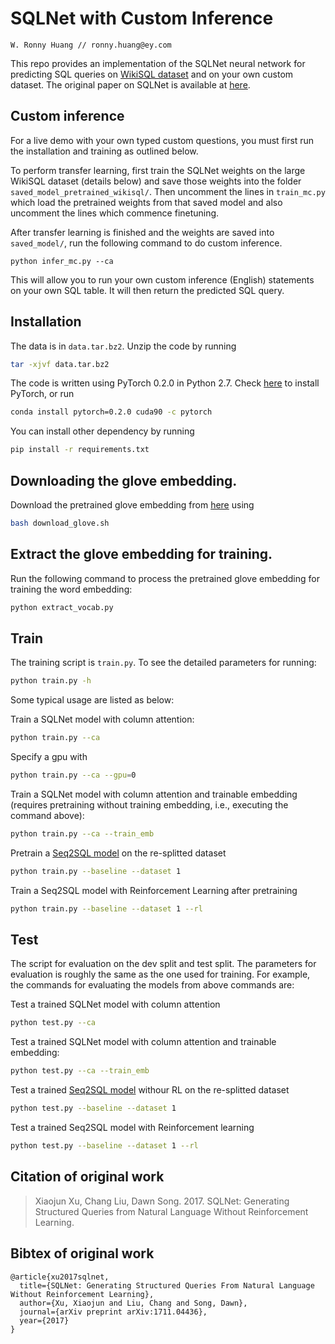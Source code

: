 # SQLNet with Custom Inference
`W. Ronny Huang // ronny.huang@ey.com`

This repo provides an implementation of the SQLNet neural network for predicting SQL queries on [WikiSQL dataset](https://github.com/salesforce/WikiSQL) and on your own custom dataset. The original paper on SQLNet is available at [here](https://arxiv.org/abs/1711.04436).

## Custom inference

For a live demo with your own typed custom questions, you must first run the installation and training as outlined below.

To perform transfer learning, first train the SQLNet weights on the large WikiSQL dataset (details below) and save those weights into the folder `saved_model_pretrained_wikisql/`. Then uncomment the lines in `train_mc.py` which load the pretrained weights from that saved model and also uncomment the lines which commence finetuning.

After transfer learning is finished and the weights are saved into `saved_model/`, run the following command to do custom inference.

`python infer_mc.py --ca`

This will allow you to run your own custom inference (English) statements on your own SQL table. It will then return the predicted SQL query.

## Installation
The data is in `data.tar.bz2`. Unzip the code by running
```bash
tar -xjvf data.tar.bz2
```

The code is written using PyTorch 0.2.0 in Python 2.7. Check [here](http://pytorch.org/) to install PyTorch, or run

```bash
conda install pytorch=0.2.0 cuda90 -c pytorch
```

You can install other dependency by running 
```bash
pip install -r requirements.txt
```

## Downloading the glove embedding.
Download the pretrained glove embedding from [here](https://github.com/stanfordnlp/GloVe) using
```bash
bash download_glove.sh
```

## Extract the glove embedding for training.
Run the following command to process the pretrained glove embedding for training the word embedding:
```bash
python extract_vocab.py
```

## Train
The training script is `train.py`. To see the detailed parameters for running:
```bash
python train.py -h
```

Some typical usage are listed as below:

Train a SQLNet model with column attention:
```bash
python train.py --ca
```

Specify a gpu with
```bash
python train.py --ca --gpu=0
```


Train a SQLNet model with column attention and trainable embedding (requires pretraining without training embedding, i.e., executing the command above):
```bash
python train.py --ca --train_emb
```

Pretrain a [Seq2SQL model](https://arxiv.org/abs/1709.00103) on the re-splitted dataset
```bash
python train.py --baseline --dataset 1
```

Train a Seq2SQL model with Reinforcement Learning after pretraining
```bash
python train.py --baseline --dataset 1 --rl
```

## Test
The script for evaluation on the dev split and test split. The parameters for evaluation is roughly the same as the one used for training. For example, the commands for evaluating the models from above commands are:

Test a trained SQLNet model with column attention
```bash
python test.py --ca
```

Test a trained SQLNet model with column attention and trainable embedding:
```bash
python test.py --ca --train_emb
```

Test a trained [Seq2SQL model](https://arxiv.org/abs/1709.00103) withour RL on the re-splitted dataset
```bash
python test.py --baseline --dataset 1
```

Test a trained Seq2SQL model with Reinforcement learning
```bash
python test.py --baseline --dataset 1 --rl
```

## Citation of original work

> Xiaojun Xu, Chang Liu, Dawn Song. 2017. SQLNet: Generating Structured Queries from Natural Language Without Reinforcement Learning.

## Bibtex of original work

```
@article{xu2017sqlnet,
  title={SQLNet: Generating Structured Queries From Natural Language Without Reinforcement Learning},
  author={Xu, Xiaojun and Liu, Chang and Song, Dawn},
  journal={arXiv preprint arXiv:1711.04436},
  year={2017}
}
```

